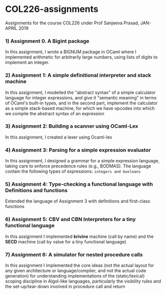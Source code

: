 # COL226-assignments
Assignments for the course COL226 under Prof Sanjeeva Prasad, JAN-APRIL 2019
### 1) Assignment 0. A Bigint package
In this assignment, I wrote a BIGNUM package in OCaml where I implemented arithmetic for arbitrarily large numbers, using lists of digits to implement an integer.

### 2) Assignment 1: A simple definitional interpreter and stack machine
In this assignment, I modelled the "abstract syntax" of a simple calculator language for integer expressions, and give it "semantic meaning" in terms of OCaml's built-in types, and in the second part, implement the calculator as a simple stack-based machine, for which we have opcodes into which we compile the abstract syntax of an expression

### 3) Assignment 2: Building a scanner using OCaml-Lex
In this assignment, I created a lexer using Ocaml-lex

### 4) Assignment 3: Parsing for a simple expression evaluator
In this assignment, I designed a grammar for a simple expression language, taking care to enforce precedence rules (e.g., BODMAS). The language contain the following types of expressions:  `integers and booleans`

### 5) Assignment 4: Type-checking a functional language with Definitions and functions
Extended the language of Assignment 3 with definitions and first-class functions

### 6) Assignment 5: CBV and CBN Interpreters for a tiny functional language
In this assignment I implemented **krivine** machine (call by name) and the **SECD** machine (call by value for a tiny functional language)

### 7) Assignment 6: A simulator for nested procedure calls
In this assignment I implemented the core ideas (not the actual layout for any given architecture or language/compiler, and not the actual code generation) for understanding implementations of the (static/lexical) scoping discipline in Algol-like languages, particularly the visibility rules and the set-up/tear-down involved in procedure call and return
